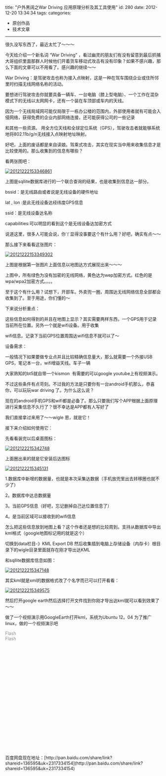 title: "户外黑阔之War Driving 应用原理分析及其工具使用"
id: 280
date: 2012-12-20 13:34:34
tags: 
categories: 
- 原创作品
- 技术文章
---

很久没写东西了，最近太忙了～～～

今天给介绍一个新名词 “War Driving” ，看过幽灵的朋友们有没有留意到最后抓捕大哥组织里面那群人时候他们开着货车移动式攻击有没有印象？如果不感兴趣，那么下面的文章可以不用看了。感兴趣的继续～～

War Driving：是驾驶攻击也称为接入点映射，这是一种在驾车围绕企业或住所邻里时扫描无线网络名称的活动。

要想进行驾驶攻击你就要具备一辆车、一台电脑（膝上型电脑）、一个工作在混杂模式下的无线以太网网卡，还有一个装在车顶部或车内的天线。

因为一个无线局域网可能仅局限于一栋办公楼的范围内，外部使用者就有可能会入侵网络，获得免费的企业内部网络连接，还可能获得公司的一些记录

和其他一些资源。 用全方位天线和全球定位系统（GPS），驾驶攻击者就能够系统地将802.11b/g/n无线接入点映射地址映射。

好吧，上面的废话都是来自读娘。驾乘式攻击，其实在现实当中用来收集信息才是比较使用的。那么收集到的信息有哪些？

<!--more-->

看两张图吧：

[![20121222153346861](http://www.creturn.com/asset/uploads/2013/11/20121222153346861.png)](http://www.creturn.com/asset/uploads/2013/11/20121222153346861.png)

上图是sqllite数据库进行的一个联合查询的结果，也是收集到信息达一部分。

bssid：是无线路由或者说是无线设备的硬件地址

lat , lon :是此无线设备达经纬度GPS信息

ssid：是无线设备达名称

capabilities:可以明显的看到这个是无线设备达加密方式

说道这里，很多人可能会说，你丫显得没事要这个有什么用？好吧，确实有点～～

那么接下来看看这张图片：

[![20121222153349302](http://www.creturn.com/asset/uploads/2013/11/20121222153349302.png)](http://www.creturn.com/asset/uploads/2013/11/20121222153349302.png)

上图是根据第一张图片上面信息以地图达方式展现出来～～～

上图中，所有绿色为没有加密的无线网络，黄色达为wep加密方式。红色的是wpa/wpa2加密方式。。。。

至于这个有什么用？试想下，开部车。外卖兜一圈，周围达无线网络信息全部都会收集到了。至于用途，你们懂的～

下来说分析重点：

这些信息如何得到的并且在地图上显示？其实需要两样东西，一个GPS用于记录当前所在位置。另外一个就是wifi设备。用于收集

wifi信息。记录下当前GPS位置周围达wifi信息不就可以了～

设备需求：

一般情况下如果要做专业点并且比较精确信息量大，那么就需要一个外接USB GPS，笔记本一台，wifi增益天线。车子一辆

大家熟知的bt5就自带一个kismon  有需要的可以google youtube上有视频演示。

不过这些条件有点苛刻。不过我的方法是只要你有一台android手机那么，恭喜你，可以玩玩war driving 了。为什么这么说？

现在的android手机GPS和wifi都是必备了。那么只要我们写个APP根据上面原理进行采集信息不久行了？很不幸达是APP都有人写好了

我们直接拿过来用了～～wigle 恩，就是它！

接下来介绍如何使用它：

先看看装完以后桌面图标：

[![2012122215342748](http://www.creturn.com/asset/uploads/2013/11/2012122215342748.png)](http://www.creturn.com/asset/uploads/2013/11/2012122215342748.png)

上面圈出来的就是它安装后达图标

[![2012122215345131](http://www.creturn.com/asset/uploads/2013/11/2012122215345131.png)](http://www.creturn.com/asset/uploads/2013/11/2012122215345131.png)

1.数据库中新增的数据量，也就是本次采集达数据（手机放兜里出去转移圈也就不少了）

2。数据库中达总数据量

3。当前GPS信息（好吧，忘记删掉自己达位置信息了）

4。是当前区域可以接收到的wifi信息

怎么把这些信息放到地图上看？这个作者还是想的比较周到。支持从数据库中导出kml格式（google地图标记用的就是这个）

切换到data栏目-》KML Export DB 然后收集插到电脑上存储设备（内存卡）根目录下的wigle目录里面就存在刚才导出达KML

和sqllite数据库信息如图：

[![2012122215347148](http://www.creturn.com/asset/uploads/2013/11/2012122215347148.png)](http://www.creturn.com/asset/uploads/2013/11/2012122215347148.png)

其实kml就是xml的数据格式改了个名字而已可以打开看看：

[![2012122215349575](http://www.creturn.com/asset/uploads/2013/11/2012122215349575.png)](http://www.creturn.com/asset/uploads/2013/11/2012122215349575.png)

然后打开google earth然后选择打开文件找到你刚才导出达kml就可以看到效果了～～

做了一个视频演示用GoogleEarth打开kml，系统为Ubuntu 12。04 为了推广linux，做的一个视频演示吧
<div class="CTPnoimage CTPplaceholder" style="width: 480px !important; height: 400px !important; position: relative !important; top: auto !important; right: auto !important; bottom: auto !important; left: auto !important; z-index: auto !important; clear: none !important; float: none !important; vertical-align: -webkit-baseline-middle !important; margin: 0px !important; -webkit-margin-before-collapse: collapse !important; -webkit-margin-after-collapse: collapse !important;" title="http://player.youku.com/player.php/sid/XNDkxMDE2MDEy/v.swf">
<div class="CTPplaceholderContainer" style="opacity: 0.5 !important;">
<div class="CTPlogoContainer">
<div class="CTPlogo">Flash</div>
<div class="CTPlogo CTPinset">Flash</div>
</div>
</div>
</div>
百度网盘现在地址：[http://pan.baidu.com/share/link?shareid=136595&amp;uk=2317334154](http://pan.baidu.com/share/link?shareid=136595&amp;uk=2317334154)
